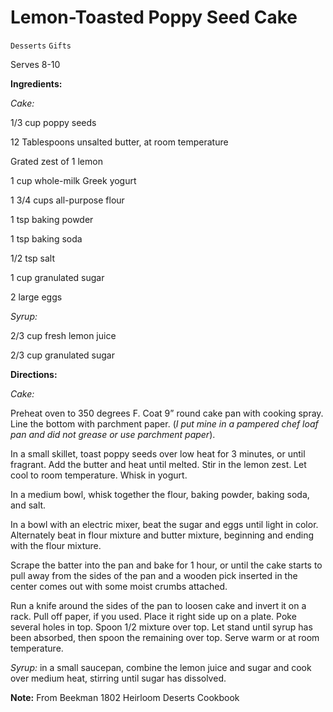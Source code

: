 # Lemon-Toasted Poppy Seed Cake

`Desserts` `Gifts`

Serves 8-10

**Ingredients:**

_Cake:_

1/3 cup poppy seeds

12 Tablespoons unsalted butter, at room temperature 

Grated zest of 1 lemon

1 cup whole-milk Greek yogurt

1 3/4 cups all-purpose flour 

1 tsp baking powder

1 tsp baking soda

1/2 tsp salt

1 cup granulated sugar

2 large eggs

_Syrup:_

2/3 cup fresh lemon juice

2/3 cup granulated sugar

**Directions:**

_Cake:_

Preheat oven to 350 degrees F. Coat 9” round cake pan with cooking spray. Line the bottom with parchment paper. (_I put mine in a pampered chef loaf pan and did not grease or use parchment paper_).

In a small skillet, toast poppy seeds over low heat for 3 minutes, or until fragrant. Add the butter and heat until melted. Stir in the lemon zest. Let cool to room temperature. Whisk in yogurt. 

In a medium bowl, whisk together the flour, baking powder, baking soda, and salt. 

In a bowl with an electric mixer, beat the sugar and eggs until light in color. Alternately beat in flour mixture and butter mixture, beginning and ending with the flour mixture. 

Scrape the batter into the pan and bake for 1 hour, or until the cake starts to pull away from the sides of the pan and a wooden pick inserted in the center comes out with some moist crumbs attached. 

Run a knife around the sides of the pan to loosen cake and invert it on a rack. Pull off paper, if you used. Place it right side up on a plate. Poke several holes in top. Spoon 1/2 mixture over top. Let stand until syrup has been absorbed, then spoon the remaining over top. Serve warm or at room temperature. 

_Syrup:_ in a small saucepan, combine the lemon juice and sugar and cook over medium heat, stirring until sugar has dissolved. 

**Note:** From Beekman 1802 Heirloom Deserts Cookbook 
